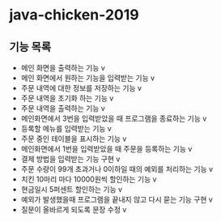 # java-chicken-2019

## 기능 목록
 - 메인 화면을 출력하는 기능 v
 - 메인 화면에서 원하는 기능을 입력받는 기능 v
 - 주문 내역에 대한 정보를 저장하는 기능 v
 - 주문 내역을 초기화 하는 기능 v
 - 주문 내역을 출력하는 기능 v
 - 메인화면에서 3번을 입력받았을 때 프로그램을 종료하는 기능 v
 - 등록할 메뉴를 입력받는 기능 v
 - 주문 중인 테이블을 표시하는 기능 v
 - 메인화면에서 1번을 입력받았을 때 주문을 등록하는 기능 v
 - 결제 방법을 입력받는 기능 구현 v
 - 주문 수량이 99개 초과거나 0이하일 때의 예외를 처리하는 기능 v
 - 치킨 10마리 마다 10000원씩 할인하는 기능 v
 - 현금일시 5퍼센트 할인하는 기능 v
 - 예외가 발생했을때 프로그램을 끝내지 않고 다시 묻는 기능 구현 v
 - 질문이 올바르게 되도록 문장 수정 v